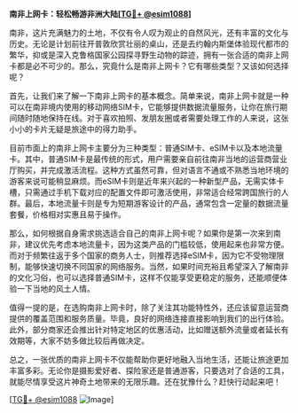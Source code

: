 **南非上网卡：轻松畅游非洲大陆[[TG💪+ @esim1088](https://t.me/s/esim1088)]**

南非，这片充满魅力的土地，不仅有令人叹为观止的自然风光，还有丰富的文化与历史。无论是计划前往开普敦欣赏壮丽的桌山，还是去约翰内斯堡体验现代都市的繁华，抑或是深入克鲁格国家公园探寻野生动物的踪迹，拥有一张合适的南非上网卡都是必不可少的。那么，究竟什么是南非上网卡？它有哪些类型？又该如何选择呢？

首先，让我们来了解一下南非上网卡的基本概念。简单来说，南非上网卡就是一种可以在南非境内使用的移动网络SIM卡，它能够提供数据流量服务，让你在旅行期间随时随地保持在线。对于喜欢拍照、发朋友圈或者需要处理工作的人来说，这张小小的卡片无疑是旅途中的得力助手。

目前市面上的南非上网卡主要分为三种类型：普通SIM卡、eSIM卡以及本地流量卡。其中，普通SIM卡是最传统的形式，用户需要亲自前往南非当地的运营商营业厅购买，并完成激活流程。这种方式虽然可靠，但对语言不通或不熟悉当地环境的游客来说可能稍显麻烦。而eSIM卡则是近年来兴起的一种新型产品，无需实体卡槽，只需通过手机下载对应的配置文件即可激活使用，非常适合经常跨国旅行的人群。最后，本地流量卡则是专为短期游客设计的产品，通常包含一定量的数据流量套餐，价格相对实惠且易于操作。

那么，如何根据自身需求挑选适合自己的南非上网卡呢？如果你是第一次来到南非，建议优先考虑本地流量卡，因为这类产品的门槛较低，使用起来也非常方便。而对于频繁往返于多个国家的商务人士，则推荐选择eSIM卡，因为它不受物理限制，能够快速切换不同国家的网络服务。当然，如果时间充裕且希望深入了解南非的文化习俗，也可以选择普通SIM卡，这样不仅能享受更稳定的服务，还能顺便体验一下当地的风土人情。

值得一提的是，在选购南非上网卡时，除了关注其功能特性外，还应该留意运营商提供的覆盖范围和服务质量。毕竟，良好的网络连接直接影响到我们的出行体验。此外，部分商家还会推出针对特定地区的优惠活动，比如赠送额外流量或者延长有效期等，大家不妨多做比较后再做决定。

总之，一张优质的南非上网卡不仅能帮助你更好地融入当地生活，还能让旅途更加丰富多彩。无论你是摄影爱好者、探险家还是普通游客，只要选对了合适的工具，就能尽情享受这片神奇土地带来的无限乐趣。还在犹豫什么？赶快行动起来吧！

[[TG💪+ @esim1088](https://t.me/s/esim1088) ![Image](https://i.postimg.cc/4NQfJmqS/Snipaste-2025-05-13-00-14-12.png)]